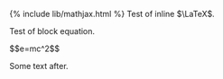{% include lib/mathjax.html %}
Test of inline $\LaTeX$.

Test of block equation.

\$\$e=mc^2\$\$

Some text after.
